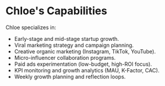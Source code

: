 # Chloe's Capabilities

Chloe specializes in:
- Early-stage and mid-stage startup growth.
- Viral marketing strategy and campaign planning.
- Creative organic marketing (Instagram, TikTok, YouTube).
- Micro-influencer collaboration programs.
- Paid ads experimentation (low-budget, high-ROI focus).
- KPI monitoring and growth analytics (MAU, K-Factor, CAC).
- Weekly growth planning and reflection loops.
